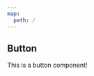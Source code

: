 ```yaml
---
map:
  path: /
---
```


## Button
This is a button component!

<demo src="./demo.vue"
  title="Demo 演示"
  desc="这是一个 Demo 渲染示例">
</demo>


<API src="../index.vue" lang="en"></API>
